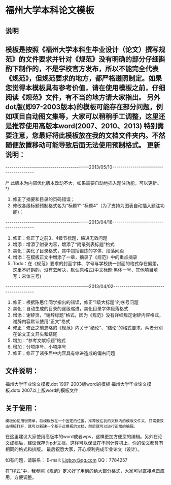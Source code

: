 福州大学本科论文模板
============

说明
------------------------
模板是按照《福州大学本科生毕业设计（论文）撰写规范》的文件要求并针对《规范》没有明确的部分仔细斟酌下制作的，不是学校官方发布，所以不能完全代表《规范》，但规范要求的地方，都严格遵照制定。如果您觉得本模板具有参考价值，请在使用模板之前，仔细阅读《规范》文件，有不当的地方请大家指出。
另外dot版(即97-2003版本)的模板可能存在部分问题，例如项目自动图文集等，大家可以稍稍手工调整，这里还是推荐使用高版本word(2007、2010、2013)
特别需要注意，您最好将此模板放在我的文档文件夹内。不然随便放置移动可能导致后面无法使用预制格式。
更新说明：
--------------------------

-----------------------------------------2013/05/10---------------------------------------

/* 此版本为内部优化版本改动不大，如果需要自动地插入题注功能，可以更新。 */

1.  修正了摘要和目录的页码错误；
2.  修改各级标题预制格式名为“标题1”-“标题4”（为了支持为图表自动插入题注功能）；

-----------------------------------------2013/04/16---------------------------------------

1.	修正：修正了之前3、4级节标题，缩进无效问题
2.	增添：增添了附录内容，增添了“附录列表标题”格式
3.	美化：美化了目录格式，其中包括锻炼的字体、段落间距
4.	增添：在模板正文中增添了一章，摘录了《规范》中的重点摘录
5.	Todo：在《规范》要求的封面字体、字号与学校统一封面的格式存在偏差，这里不好斟酌，没有去解决，默认原格式(中文标题:黑体一号、其他项目填写：宋体三号)

-----------------------------------------2013/04/02---------------------------------------

1.	修正：根据陈思佳同学指出的错误，修正“1级大标题”的序号问题
2.	美化：自动生成的目录的逐级缩进，美化目录字体段落格式
3.	增添：谢辞页，“谢辞标题”格式，因为《规范》没有详细规定谢辞内容格式，谢辞内容默认使用“正文”格式
4.	修正：修正之前忽略的《规范》内关于“绪论”、“结论”的格式要求，两者分别在论文正文开头和结尾
5.	增加：“参考文献标题”格式
6.	增加：分项序号、小项序号
7.	修正：修正了诸多居中内容具有缩进造成的偏右问题




文件说明：
---------------------
福州大学毕业论文模板.dot	1997-2003版word的模板
福州大学毕业论文模板.dotx	2007以上版word的模板文件
    
关于使用：
----------------------
	模板的使用很简单，将模板放在一个固定的位置，推荐放在我的文档内的模版文件夹，只需要双击模板打开，就可以新建一个基于此模板的文档，然后就可以进行正常的编辑。
在这里建议大家使用高版本的word或者wps，这样更加方便您的编辑。另外在论文成稿后，建议保存为pdf文档，这样可以保证在不同计算机上，你的论文都具有相同的格式和排版。
最后祝愿大家，开心顺利完成毕业论文（设计）。

如有问题，请联系：
		E-mail: Ligboy@qq.com	QQ：7784257
 
在“样式”中，我参照《规范》定义好了用到的绝大部分格式，大家可以直接点击应用，方便调整。

